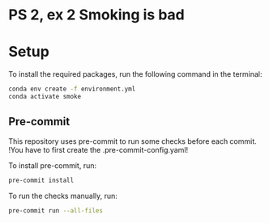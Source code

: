 # PS 2, ex 2 Smoking is bad

# Setup

To install the required packages, run the following command in the terminal:

```bash
conda env create -f environment.yml
conda activate smoke
```

## Pre-commit

This repository uses pre-commit to run some checks before each commit. !You have to first create
the .pre-commit-config.yaml!

To install pre-commit, run:

```bash
pre-commit install
```

To run the checks manually, run:

```bash
pre-commit run --all-files
```
